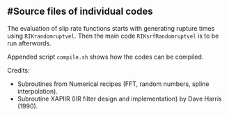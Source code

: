 #Source files of individual codes
----------------

The evaluation of slip rate functions starts with generating rupture times using `RIKrandomruptvel`.
Then the main code `RIKsrfRandomruptvel` is to be run afterwords.

Appended script `compile.sh` shows how the codes can be compiled.

Credits:
 - Subroutines from Numerical recipes (FFT, random numbers, spline interpolation).
 - Subroutine XAPIIR (IIR filter design and implementation) by Dave Harris (1990).
